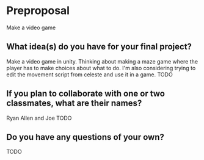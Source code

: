 # Preproposal
Make a video game
## What idea(s) do you have for your final project?
Make a video game in unity. Thinking about making a maze game where the player has to make choices about what to do. I'm also considering trying to edit the movement script from celeste and use it in a game. 
TODO

## If you plan to collaborate with one or two classmates, what are their names?
Ryan Allen and Joe
TODO

## Do you have any questions of your own?

TODO
